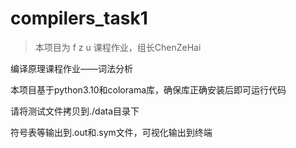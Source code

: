 # compilers_task1

> 本项目为 f z u 课程作业，组长ChenZeHai

编译原理课程作业——词法分析

本项目基于python3.10和colorama库，确保库正确安装后即可运行代码

请将测试文件拷贝到./data目录下

符号表等输出到.out和.sym文件，可视化输出到终端
